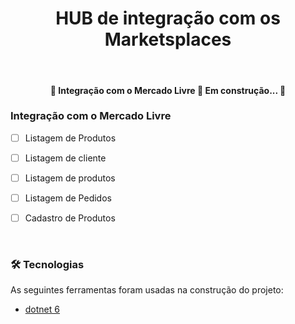 <h1 align="center">HUB de integração com os Marketsplaces</h1>
<br>
<h4 align="center"> 
	🚧  Integração com o Mercado Livre 🚀 Em construção...  🚧

</h4>

### Integração com o Mercado Livre
- [ ] Listagem de Produtos
- [ ] Listagem de cliente
- [ ] Listagem de produtos
- [ ] Listagem de Pedidos
- [ ] Cadastro de Produtos


<br>

### 🛠 Tecnologias

As seguintes ferramentas foram usadas na construção do projeto:

- [dotnet 6](https://dotnet.microsoft.com/en-us/download/dotnet/6.0)

